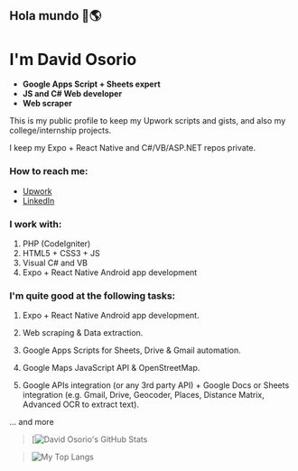 ## Hola mundo 👋🌎
# I'm David Osorio

* **Google Apps Script + Sheets expert**
* **JS and C# Web developer**
* **Web scraper**

This is my public profile to keep my Upwork scripts and gists, and also my college/internship projects.

I keep my Expo + React Native and C#/VB/ASP.NET repos private.


### How to reach me:
* [Upwork](https://www.upwork.com/freelancers/~010be696c9ded003b5)
* [LinkedIn](https://www.linkedin.com/in/david-o-702a6418b)


### I work with:
1. PHP (CodeIgniter)
2. HTML5 + CSS3 + JS
3. Visual C# and VB
4. Expo + React Native Android app development


### I'm quite good at the following tasks:

1. Expo + React Native Android app development.

2. Web scraping & Data extraction.

3. Google Apps Scripts for Sheets, Drive & Gmail automation.

4. Google Maps JavaScript API & OpenStreetMap.

5. Google APIs integration (or any 3rd party API) + Google Docs or Sheets integration (e.g. Gmail, Drive, Geocoder, Places, Distance Matrix, Advanced OCR to extract text).

... and more


>[![David Osorio's GitHub Stats](https://github-readme-stats.vercel.app/api?username=davidoso&show_icons=true)

>![My Top Langs](https://github-readme-stats.vercel.app/api/top-langs/?username=davidoso)
